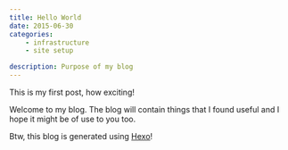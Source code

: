 ```yaml
---
title: Hello World
date: 2015-06-30
categories:
    - infrastructure
    - site setup

description: Purpose of my blog
---
```



This is my first post, how exciting!
<!--more-->

Welcome to my blog.
The blog will contain things that I found useful and I hope it might be of use to you too.

Btw, this blog is generated using [Hexo](http://hexo.io/)!
